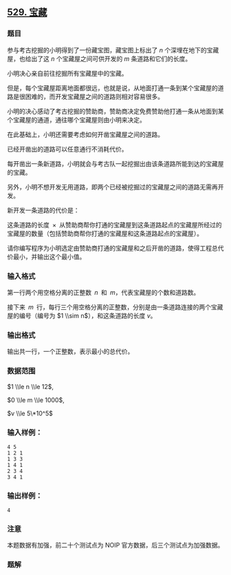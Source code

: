 ## [529\. 宝藏](https://www.acwing.com/problem/content/531/)

### 题目

参与考古挖掘的小明得到了一份藏宝图，藏宝图上标出了 $n$ 个深埋在地下的宝藏屋，也给出了这 $n$ 个宝藏屋之间可供开发的 $m$ 条道路和它们的长度。

小明决心亲自前往挖掘所有宝藏屋中的宝藏。

但是，每个宝藏屋距离地面都很远，也就是说，从地面打通一条到某个宝藏屋的道路是很困难的，而开发宝藏屋之间的道路则相对容易很多。

小明的决心感动了考古挖掘的赞助商，赞助商决定免费赞助他打通一条从地面到某个宝藏屋的通道，通往哪个宝藏屋则由小明来决定。

在此基础上，小明还需要考虑如何开凿宝藏屋之间的道路。

已经开凿出的道路可以任意通行不消耗代价。

每开凿出一条新道路，小明就会与考古队一起挖掘出由该条道路所能到达的宝藏屋的宝藏。

另外，小明不想开发无用道路，即两个已经被挖掘过的宝藏屋之间的道路无需再开发。

新开发一条道路的代价是：

这条道路的长度 $×$ 从赞助商帮你打通的宝藏屋到这条道路起点的宝藏屋所经过的宝藏屋的数量（包括赞助商帮你打通的宝藏屋和这条道路起点的宝藏屋）。

请你编写程序为小明选定由赞助商打通的宝藏屋和之后开凿的道路，使得工程总代价最小，并输出这个最小值。

### 输入格式

第一行两个用空格分离的正整数 $n$ 和 $m$，代表宝藏屋的个数和道路数。

接下来 $m$ 行，每行三个用空格分离的正整数，分别是由一条道路连接的两个宝藏屋的编号（编号为 $1 \\sim n$），和这条道路的长度 $v$。

### 输出格式

输出共一行，一个正整数，表示最小的总代价。

### 数据范围

$1 \\le n \\le 12$,

$0 \\le m \\le 1000$,

$v \\le 5\*10^5$

### 输入样例：

```
4 5
1 2 1
1 3 3
1 4 1
2 3 4
3 4 1
```

### 输出样例：

```
4
```

### 注意

本题数据有加强，前二十个测试点为 NOIP 官方数据，后三个测试点为加强数据。

### 题解

